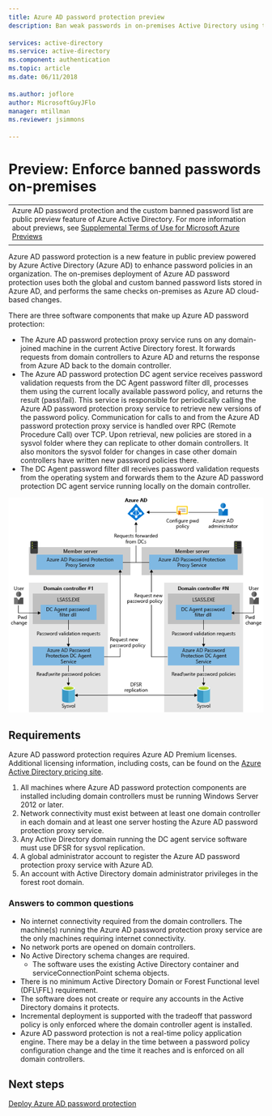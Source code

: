 ```yaml
---
title: Azure AD password protection preview
description: Ban weak passwords in on-premises Active Directory using the Azure AD password protection preview

services: active-directory
ms.service: active-directory
ms.component: authentication
ms.topic: article
ms.date: 06/11/2018

ms.author: joflore
author: MicrosoftGuyJFlo
manager: mtillman
ms.reviewer: jsimmons

---
```

# Preview: Enforce banned passwords on-premises

|     |
| --- |
| Azure AD password protection and the custom banned password list are public preview feature of Azure Active Directory. For more information about previews, see  [Supplemental Terms of Use for Microsoft Azure Previews](https://azure.microsoft.com/support/legal/preview-supplemental-terms/)|
|     |

Azure AD password protection is a new feature in public preview powered by Azure Active Directory (Azure AD) to enhance password policies in an organization. The on-premises deployment of Azure AD password protection uses both the global and custom banned password lists stored in Azure AD, and performs the same checks on-premises as Azure AD cloud-based changes.

There are three software components that make up Azure AD password protection:

* The Azure AD password protection proxy service runs on any domain-joined machine in the current Active Directory forest. It forwards requests from domain controllers to Azure AD and returns the response from Azure AD back to the domain controller.
* The Azure AD password protection DC agent service receives password validation requests from the DC Agent password filter dll, processes them using the current locally available password policy, and returns the result (pass\fail). This service is responsible for periodically calling the Azure AD password protection proxy service to retrieve new versions of the password policy. Communication for calls to and from the Azure AD password protection proxy service is handled over RPC (Remote Procedure Call) over TCP. Upon retrieval, new policies are stored in a sysvol folder where they can replicate to other domain controllers. It also monitors the sysvol folder for changes in case other domain controllers have written new password policies there.
* The DC Agent password filter dll receives password validation requests from the operating system and forwards them to the Azure AD password protection DC agent service running locally on the domain controller.

![How Azure AD password protection components work together](./media/concept-password-ban-bad-onprem/azure-ad-password-protection.png)

## Requirements

Azure AD password protection requires Azure AD Premium licenses. Additional licensing information, including costs, can be found on the [Azure Active Directory pricing site](https://azure.microsoft.com/pricing/details/active-directory/).

1. All machines where Azure AD password protection components are installed including domain controllers must be running Windows Server 2012 or later.
1. Network connectivity must exist between at least one domain controller in each domain and at least one server hosting the Azure AD password protection proxy service.
1. Any Active Directory domain running the DC agent service software must use DFSR for sysvol replication.
1. A global administrator account to register the Azure AD password protection proxy service with Azure AD.
1. An account with Active Directory domain administrator privileges in the forest root domain.

### Answers to common questions

* No internet connectivity required from the domain controllers. The machine(s) running the Azure AD password protection proxy service are the only machines requiring internet connectivity.
* No network ports are opened on domain controllers.
* No Active Directory schema changes are required.
   * The software uses the existing Active Directory container and serviceConnectionPoint schema objects.
* There is no minimum Active Directory Domain or Forest Functional level (DFL\FFL) requirement.
* The software does not create or require any accounts in the Active Directory domains it protects.
* Incremental deployment is supported with the tradeoff that password policy is only enforced where the domain controller agent is installed.
* Azure AD password protection is not a real-time policy application engine. There may be a delay in the time between a password policy configuration change and the time it reaches and is enforced on all domain controllers.

## Next steps

[Deploy Azure AD password protection](howto-password-ban-bad-onprem.md)